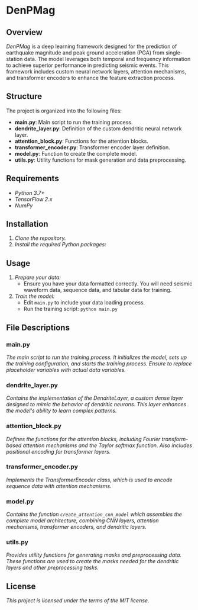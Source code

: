 # **DenPMag**

## **Overview**

*DenPMag* is a deep learning framework designed for the prediction of earthquake magnitude and peak ground acceleration (PGA) from single-station data. The model leverages both temporal and frequency information to achieve superior performance in predicting seismic events. This framework includes custom neural network layers, attention mechanisms, and transformer encoders to enhance the feature extraction process.

## **Structure**

The project is organized into the following files:

* **main.py**: Main script to run the training process.
* **dendrite_layer.py**: Definition of the custom dendritic neural network layer.
* **attention_block.py**: Functions for the attention blocks.
* **transformer_encoder.py**: Transformer encoder layer definition.
* **model.py**: Function to create the complete model.
* **utils.py**: Utility functions for mask generation and data preprocessing.

## **Requirements**

* *Python 3.7+*
* *TensorFlow 2.x*
* *NumPy*

## **Installation**

1. *Clone the repository.*
2. *Install the required Python packages:*

## **Usage**

1. *Prepare your data:*
    * Ensure you have your data formatted correctly. You will need seismic waveform data, sequence data, and tabular data for training.
2. *Train the model:*
    * Edit `main.py` to include your data loading process.
    * Run the training script: `python main.py`

## **File Descriptions**

### **main.py**

*The main script to run the training process. It initializes the model, sets up the training configuration, and starts the training process. Ensure to replace placeholder variables with actual data variables.*

### **dendrite_layer.py**

*Contains the implementation of the DendriteLayer, a custom dense layer designed to mimic the behavior of dendritic neurons. This layer enhances the model's ability to learn complex patterns.*

### **attention_block.py**

*Defines the functions for the attention blocks, including Fourier transform-based attention mechanisms and the Taylor softmax function. Also includes positional encoding for transformer layers.*

### **transformer_encoder.py**

*Implements the TransformerEncoder class, which is used to encode sequence data with attention mechanisms.*

### **model.py**

*Contains the function `create_attention_cnn_model` which assembles the complete model architecture, combining CNN layers, attention mechanisms, transformer encoders, and dendritic layers.*

### **utils.py**

*Provides utility functions for generating masks and preprocessing data. These functions are used to create the masks needed for the dendritic layers and other preprocessing tasks.*

## **License**

*This project is licensed under the terms of the MIT license.*
